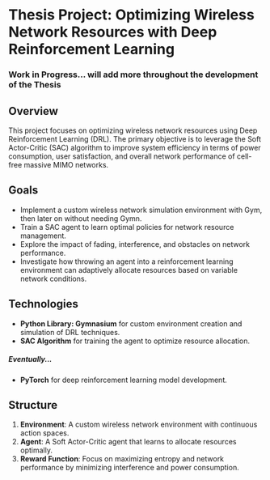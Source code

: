 # Thesis Project: Optimizing Wireless Network Resources with Deep Reinforcement Learning

### Work in Progress... will add more throughout the development of the Thesis

## Overview
This project focuses on optimizing wireless network resources using Deep Reinforcement Learning (DRL).
The primary objective is to leverage the Soft Actor-Critic (SAC) algorithm to improve system efficiency in terms of power consumption, user satisfaction, 
and overall network performance of cell-free massive MIMO networks.

## Goals
- Implement a custom wireless network simulation environment with Gym, then later on without needing Gymn.
- Train a SAC agent to learn optimal policies for network resource management.
- Explore the impact of fading, interference, and obstacles on network performance.
- Investigate how throwing an agent into a reinforcement learning environment can adaptively allocate resources based on variable network conditions.

## Technologies
- **Python Library: Gymnasium** for custom environment creation and simulation of DRL techniques.
- **SAC Algorithm** for training the agent to optimize resource allocation.
##### Eventually...
- **PyTorch** for deep reinforcement learning model development.

## Structure
1. **Environment**: A custom wireless network environment with continuous action spaces.
2. **Agent**: A Soft Actor-Critic agent that learns to allocate resources optimally.
3. **Reward Function**: Focus on maximizing entropy and network performance by minimizing interference and power consumption.
